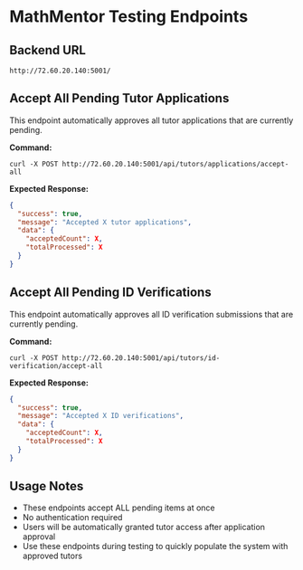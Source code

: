 # MathMentor Testing Endpoints

## Backend URL
```
http://72.60.20.140:5001/
```

## Accept All Pending Tutor Applications

This endpoint automatically approves all tutor applications that are currently pending.

**Command:**
```
curl -X POST http://72.60.20.140:5001/api/tutors/applications/accept-all
```

**Expected Response:**
```json
{
  "success": true,
  "message": "Accepted X tutor applications",
  "data": {
    "acceptedCount": X,
    "totalProcessed": X
  }
}
```

## Accept All Pending ID Verifications

This endpoint automatically approves all ID verification submissions that are currently pending.

**Command:**
```
curl -X POST http://72.60.20.140:5001/api/tutors/id-verification/accept-all
```

**Expected Response:**
```json
{
  "success": true,
  "message": "Accepted X ID verifications",
  "data": {
    "acceptedCount": X,
    "totalProcessed": X
  }
}
```

## Usage Notes

- These endpoints accept ALL pending items at once
- No authentication required
- Users will be automatically granted tutor access after application approval
- Use these endpoints during testing to quickly populate the system with approved tutors